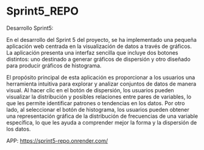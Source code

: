 # Sprint5_REPO
Desarrollo Sprint5:

En el desarrollo del Sprint 5 del proyecto, se ha implementado una pequeña aplicación web centrada en la visualización de datos a través de gráficos. La aplicación presenta una interfaz sencilla que incluye dos botones distintos: uno destinado a generar gráficos de dispersión y otro diseñado para producir gráficos de histograma.

El propósito principal de esta aplicación es proporcionar a los usuarios una herramienta intuitiva para explorar y analizar conjuntos de datos de manera visual. Al hacer clic en el botón de dispersión, los usuarios pueden visualizar la distribución y posibles relaciones entre pares de variables, lo que les permite identificar patrones o tendencias en los datos. Por otro lado, al seleccionar el botón de histograma, los usuarios pueden obtener una representación gráfica de la distribución de frecuencias de una variable específica, lo que les ayuda a comprender mejor la forma y la dispersión de los datos.

APP: https://sprint5-repo.onrender.com/
